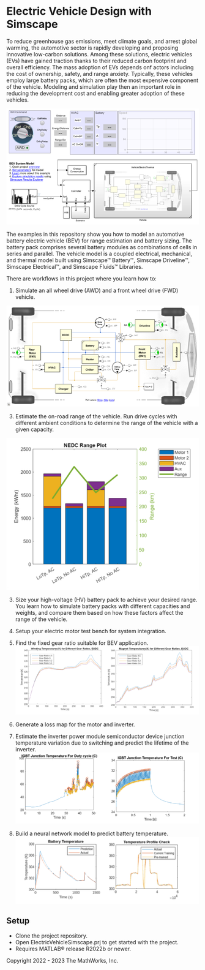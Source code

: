 # Electric Vehicle Design with Simscape

To reduce greenhouse gas emissions, meet climate goals, and arrest 
global warming, the automotive sector is rapidly developing and proposing 
innovative low-carbon solutions. Among these solutions, electric vehicles (EVs) 
have gained traction thanks to their reduced carbon footprint and 
overall efficiency. The mass adoption of EVs depends onf actors including 
the cost of ownership, safety, and range anxiety. Typically, these vehicles 
employ large battery packs, which are often the most expensive component of
the vehicle. Modeling and simulation play then an important role in reducing 
the development cost and enabling greater adoption of these vehicles.

![](Script_Data/html/BatteryElectricVehicleModelOverview_01.png)

The examples in this repository show you how to model an automotive 
battery electric vehicle (BEV) for range estimation and battery sizing. The 
battery pack comprises several battery modules as combinations of cells in 
series and parallel. The vehicle model is a coupled electrical, mechanical, 
and thermal model built using Simscape&trade; Battery&trade;, Simscape Driveline&trade;, 
Simscape Electrical&trade;, and Simscape Fluids&trade; Libraries.


There are workflows in this project where you learn how to:
1. Simulate an all wheel drive (AWD) and a front wheel drive (FWD) vehicle.
   
![](Script_Data/html/BatteryElectricVehicleModelOverview_02.png)

3. Estimate the on-road range of the vehicle. Run drive cycles 
with different ambient conditions to determine the range of the vehicle with 
a given capacity.

![](Image/BEVrangeEstimationResults.png)

3. Size your high-voltage (HV) battery pack to achieve your desired range.
You learn how to simulate battery packs with different capacities and 
weights, and compare them based on how these factors affect the range of the vehicle.

4. Setup your electric motor test bench for system integration.

5. Find the fixed gear ratio suitable for BEV application.
![](Image/PMSMThermalTestGearResult.png)

6. Generate a loss map for the motor and inverter.

7. Estimate the inverter power module semiconductor device junction temperature 
variation due to switching and predict the lifetime of the inverter.
![](Image/PMSMThermalTestInverterResult.png)

8. Build a neural network model to predict battery temperature.
![](Image/BatteryNeuralNetResults.png)


## Setup 
* Clone the project repository.
* Open ElectricVehicleSimscape.prj to get started with the project. 
* Requires MATLAB&reg; release R2022b or newer.

Copyright 2022 - 2023 The MathWorks, Inc.
